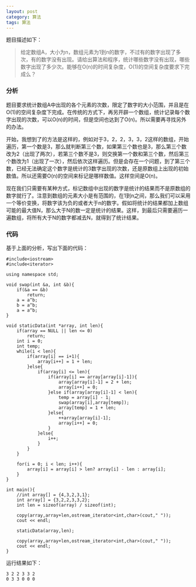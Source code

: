 ```yaml
---
layout: post
category: 算法 
tags: 算法
---
```


题目描述如下：

> 给定数组A，大小为n，数组元素为1到n的数字，不过有的数字出现了多次，有的数字没有出现。请给出算法和程序，统计哪些数字没有出现，哪些数字出现了多少次。能够在O(n)的时间复杂度，O(1)的空间复杂度要求下完成么？

### 分析

题目要求统计数组A中出现的各个元素的次数，限定了数字的大小范围，并且是在O(1)的空间复杂度下完成。在传统的方式下，再另开辟一个数组，统计记录每个数字出现的次数，可以O(n)的时间，但是空间也达到了O(n)。所以需要再寻找另外的办法。

开始，我想到了的方法是这样的，例如对于3，2，2，3，3，2这样的数组，开始遍历，第一个数是3，那么就判断第三个数，如果第三个数也是3，那么第三个数改为2（出现了两次），若第三个数不是3，则交换第一个数和第三个数，然后第三个数改为1（出现了一次），然后依次这样遍历。但是会存在一个问题，到了第三个数，已经无法确定这个数字是统计的3数字出现的次数，还是原数组上出现的初始数值。所以还需要O(n)的空间来标记是哪样数值。这样空间是O(n)。

现在我们只需要有某种方式，标记数组中出现的数字是统计的结果而不是原数组的数字就行了。注意到数组的元素大小是有范围的，在1到n之间，那么我们可以采用一个等价变换，将数字该为负的或者大于n的数字。假如将统计的结果都加上数组可能的最大值N，那么大于N的数一定是统计的结果。这样，到最后只需要遍历一遍数组，将所有大于N的数字都减去N，就得到了统计结果。

### 代码

基于上面的分析，写出下面的代码：


    #include<iostream>
    #include<iterator>

    using namespace std;

    void swap(int &a, int &b){
        if(&a == &b)
            return;
        a = a^b;
        b = a^b;
        a = a^b;
    }

    void staticData(int *array, int len){
        if(array == NULL || len <= 0)
            return;
        int i = 0;   
        int temp;
        while(i < len){
            if(array[i] == i+1){
                array[i++] = 1 + len;
            }else{
                if(array[i] <= len){
                    if(array[i] == array[array[i]-1]){
                        array[array[i]-1] = 2 + len;
                        array[i++] = 0;
                    }else if(array[array[i]-1] < len){
                        temp = array[i] - 1;
                        swap(array[i],array[temp]);
                        array[temp] = 1 + len;
                    }else{
                        ++array[array[i]-1];
                        array[i++] = 0;
                    }
                }else{
                    i++;
                }
            }
        }

        for(i = 0; i < len; i++){
            array[i] = array[i] > len? array[i] - len : array[i];
        }
    }

    int main(){
        //int array[] = {4,3,2,3,1};
        int array[] = {3,2,2,3,3,2};
        int len = sizeof(array) / sizeof(int);

        copy(array,array+len,ostream_iterator<int,char>(cout," "));
        cout << endl;
        
        staticData(array,len);

        copy(array,array+len,ostream_iterator<int,char>(cout," "));
        cout << endl;
    }

运行结果如下：

    3 2 2 3 3 2 
    0 3 3 0 0 0


